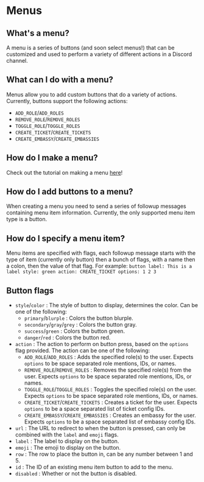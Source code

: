 # Menus

## What's a menu?

A menu is a series of buttons (and soon select menus!) that can be customized
and used to perform a variety of different actions in a Discord channel.

## What can I do with a menu?

Menus allow you to add custom buttons that do a variety of actions. Currently,
buttons support the following actions:

- `ADD_ROLE`/`ADD_ROLES`
- `REMOVE_ROLE`/`REMOVE_ROLES`
- `TOGGLE_ROLE`/`TOGGLE_ROLES`
- `CREATE_TICKET`/`CREATE_TICKETS`
- `CREATE_EMBASSY`/`CREATE_EMBASSIES`

## How do I make a menu?

Check out the tutorial on making a menu [here](/guilds/my-first-menu.md)!

## How do I add buttons to a menu?

When creating a menu you need to send a series of followup messages containing
menu item information. Currently, the only supported menu item type is a
button.

## How do I specify a menu item?

Menu items are specified with flags, each followup message starts with the
type of item (currently only button) then a bunch of flags, with a name then
a colon, then the value of that flag. For example:
`button label: This is a label style: green action: CREATE_TICKET options: 1 2 3`

## Button flags

- `style`/`color` : The style of button to display, determines the color. Can be
  one of the following:
  - `primary`/`blurple` : Colors the button blurple.
  - `secondary`/`gray`/`grey` : Colors the button gray.
  - `success`/`green` : Colors the button green.
  - `danger`/`red` : Colors the button red.
- `action` : The action to perform on button press, based on the `options`
  flag provided. The action can be one of the following:
  - `ADD_ROLE`/`ADD_ROLES` : Adds the specified role(s) to the user.
    Expects `options` to be space separated role mentions, IDs, or names.
  - `REMOVE_ROLE`/`REMOVE_ROLES` : Removes the specified role(s) from the user.
    Expects `options` to be space separated role mentions, IDs, or names.
  - `TOGGLE_ROLE`/`TOGGLE_ROLES` : Toggles the specified role(s) on the user.
    Expects `options` to be space separated role mentions, IDs, or names.
  - `CREATE_TICKET`/`CREATE_TICKETS` : Creates a ticket for the user.
    Expects `options` to be a space separated list of ticket config IDs.
  - `CREATE_EMBASSY`/`CREATE_EMBASSIES` : Creates an embassy for the user.
    Expects `options` to be a space separated list of embassy config IDs.
- `url` : The URL to redirect to when the button is pressed, can only be
  combined with the `label` and `emoji` flags.
- `label` : The label to display on the button.
- `emoji` : The emoji to display on the button.
- `row` : The row to place the button in, can be any number between 1 and 5.
- `id` : The ID of an existing menu item button to add to the menu.
- `disabled` : Whether or not the button is disabled.
